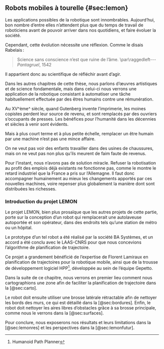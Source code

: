 ## Robots mobiles à tourelle {#sec:lemon}
Les applications possibles de la robotique sont innombrables. Aujourd’hui, bon nombre d’entre elles n’attendent plus
que du temps de travail de roboticiens avant de pouvoir arriver dans nos quotidiens, et faire évoluer la société.

Cependant, cette évolution nécessite une réflexion. Comme le disais Rabelais :

> Science sans conscience n’est que ruine de l’âme.
> \par\raggedleft---  *Pantagruel*, 1542

Il appartient donc au scientifique de réfléchir avant d’agir.

Dans les autres chapitres de cette thèse, nous parlons d’œuvres artistiques et de science fondamentale, mais dans
celui-ci nous verrons une application de la robotique consistant à automatiser une tâche habituellement effectuée par
des êtres humains contre une rémunération.

Au XV^ème^ siècle, quand Gutenberg invente l’imprimerie, les moines copistes perdent leur source de revenu, et sont
remplacés par des ouvriers s’occupants de presses. Les bénéfices pour l’humanité dans les décennies et siècles à
venir sont évidents.

Mais à plus court terme et à plus petite échelle, remplacer un être humain par une machine n’est pas une mince affaire.

On ne veut pas voir des enfants travailler dans des usines de chaussures, mais on ne veut pas non plus qu’ils meurent
de faim faute de revenus.

Pour l’instant, nous n’avons pas de solution miracle. Refuser la robotisation au profit des emplois déjà existants ne
fonctionne pas, comme le montre le retard industriel que la France a pris sur l’Allemagne. Il faut donc accompagner
humainement au mieux les changements apportés par ces nouvelles machines, voire repenser plus globalement la manière
dont sont distribuées les richesses.

### Introduction du projet LEMON

Le projet LEMON, bien plus prosaïque que les autres projets de cette partie, porte sur la conception d’un robot qui
remplacerait une autolaveuse autoportée et son opérateur, dans des endroits tels qu’une station de métro ou un hôpital.

Le prototype d’un tel robot a été réalisé par la société BA Systèmes, et un accord a été conclu avec le LAAS-CNRS pour
que nous concevions l’algorithme de planification de trajectoire.

Ce projet a grandement bénéficié de l’expertise de Florent Lamiraux en planification de trajectoires pour la robotique
mobile, ainsi que de la trousse de développement logiciel HPP[^5], développée au sein de l’équipe Gepetto.

[^5]: Humanoid Path Planner

Dans la suite de ce chapitre, nous verrons en premier lieu comment nous cartographions une zone afin de faciliter la
planification de trajectoire dans la [@sec:carto].

Le robot doit ensuite utiliser une brosse latérale rétractable afin de nettoyer les bords des murs, ce qui est détaillé
dans la [@sec:bordures].  Enfin, le robot doit nettoyer les aires libres d’obstacles grâce à sa brosse principale,
comme nous le verrons dans la [@sec:surfaces].

Pour conclure, nous exposerons nos résultats et leurs limitations dans la [@sec:lemonres] et les perspectives dans la
[@sec:lemonfutur].

